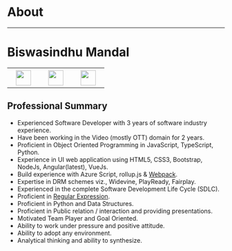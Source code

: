 # About
---

# Biswasindhu Mandal

<table>
	<tr>
        <td align="center" style="padding:0;">
	        <a href="https://github.com/artbindu">
                  <img align="center" width="35px" style="padding:5px;margin-left:15px;margin-right:15px;"
                      src="https://cdn.simpleicons.org/github/f34f29">
            </a>
        </td>
        <td align="center" style="padding:0;">
	        <a href="https://stackoverflow.com/users/10850045/art-bindu?tab=profile">
                  <img align="center" width="35px" style="padding:5px;margin-left:15px;margin-right:15px;"
                      src="https://cdn.simpleicons.org/stackoverflow"/>
            </a>
        </td>
        <td rowspan="2" style="padding:0;">
		    <a href="https://in.linkedin.com/in/artbindu?trk=public-profile-badge-profile-badge-view-profile-cta">
            <img align="center" width="35px" style="padding:5px;margin-left:15px;margin-right:15px;"
                      src="https://cdn.simpleicons.org/linkedIn"/>
            </a>
		</td>
	</tr>
</table>

## Professional Summary

- Experienced Software Developer with 3 years of software industry experience. 
- Have been working in the Video (mostly OTT) domain for 2 years. 
- Proficient in Object Oriented Programming in JavaScript, TypeScript, Python. 
- Experience in UI web application using HTML5, CSS3, Bootstrap, NodeJs, Angular(latest), 
VueJs. 
- Build experience with Azure Script, rollup.js & [Webpack](https://medium.com/@artbindu/javascript-module-bundler-webpack-essential-to-learn-2e2a661e27c). 
- Expertise in DRM schemes viz., Widevine, PlayReady, Fairplay. 
- Experienced in the complete Software Development Life Cycle (SDLC). 
- Proficient in [Regular Expression](https://medium.com/@artbindu/puzzling-with-regular-expression-d2f6cc1d1976). 
- Proficient in Python and Data Structures. 
- Proficient in Public relation / interaction and providing presentations. 
- Motivated Team Player and Goal Oriented. 
- Ability to work under pressure and positive attitude. 
- Ability to adopt any environment. 
- Analytical thinking and ability to synthesize. 
  
